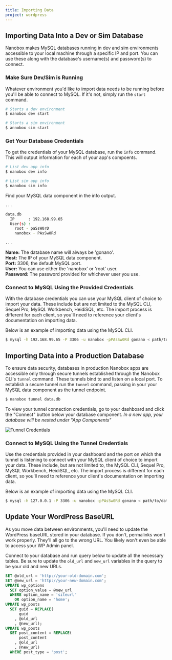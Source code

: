 ```yaml
---
title: Importing Data
project: wordpress
---
```


## Importing Data Into a Dev or Sim Database
Nanobox makes MySQL databases running in dev and sim environments accessible to your local machine through a specific IP and port. You can use these along with the database's username(s) and password(s) to connect.

### Make Sure Dev/Sim is Running
Whatever environment you'd like to import data needs to be running before you'll be able to connect to MySQL. If it's not, simply run the `start` command.

```bash
# Starts a dev environment
$ nanobox dev start

# Starts a sim environment
$ annobox sim start
```

### Get Your Database Credentials
To get the credentials of your MySQL database, run the `info` command. This will output information for each of your app's compoents.

```bash
# List dev app info
$ nanobox dev info

# List sim app info
$ nanobox sim info
```

Find your MySQL data component in the info output.

```bash
...

data.db
  IP      : 192.168.99.65
  User(s) :
    root - paSsW0rD
    nanobox - PAsSw0Rd

...
```

**Name:** The database name will always be 'gonano'.  
**Host:** The IP of your MySQL data component.  
**Port:** 3306, the default MySQL port.  
**User:** You can use either the 'nanobox' or 'root' user.  
**Password:** The password provided for whichever user you use.

### Connect to MySQL Using the Provided Credentials
With the database credentials you can use your MySQL client of choice to import your data. These include but are not limited to the MySQL CLI, Sequel Pro, MySQL Workbench, HeidiSQL, etc. The import process is different for each client, so you'll need to reference your client's documentation on importing data.

Below is an example of importing data using the MySQL CLI.

```bash
$ mysql -h 192.168.99.65 -P 3306 -u nanobox -pPAsSw0Rd gonano < path/to/data_dump.sql
```

## Importing Data into a Production Database
To ensure data security, databases in production Nanobox apps are accessible only through secure tunnels established through the Nanobox CLI's `tunnel` command. These tunnels bind to and listen on a local port. To establish a secure tunnel run the `tunnel` command, passing in your your MySQL data component as the tunnel endpoint.

```bash
$ nanobox tunnel data.db
```

To view your tunnel connection credentials, go to your dashboard and click the "Connect" button below your database component. *In a new app, your database will be nested under "App Components"*

![Tunnel Credentials](wordpress-tunnel-credentials.png)

### Connect to MySQL Using the Tunnel Credentials
Use the credentials provided in your dashboard and the port on which the tunnel is listening to connect with your MySQL client of choice to import your data. These include, but are not limited to, the MySQL CLI, Sequel Pro, MySQL Workbench, HeidiSQL, etc. The import process is different for each client, so you'll need to reference your client's documentation on importing data.

Below is an example of importing data using the MySQL CLI.

```bash
$ mysql -h 127.0.0.1 -P 3306 -u nanobox -pPAsSw0Rd gonano < path/to/data_dump.sql
```

## Update Your WordPress BaseURL
As you move data between environments, you'll need to update the WordPress baseURL stored in your database. If you don't, permalinks won't work properly. They'll all go to the wrong URL. You likely won't even be able to access your WP Admin panel.

Connect to your database and run query below to update all the necessary tables. Be sure to update the `old_url` and `new_url` variables in the query to be your old and new URLs.

```sql
SET @old_url = 'http://your-old-domain.com';
SET @new_url = 'http://your-new-domain.com';
UPDATE wp_options
  SET option_value = @new_url
  WHERE option_name = 'siteurl'
    OR option_name = 'home';
UPDATE wp_posts
  SET guid = REPLACE(
      guid
    , @old_url
    , @new_url);
UPDATE wp_posts
  SET post_content = REPLACE(
      post_content
    , @old_url
    , @new_url)
  WHERE post_type = 'post';
```
